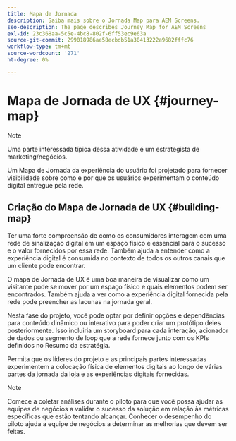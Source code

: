 ```yaml
---
title: Mapa de Jornada
description: Saiba mais sobre o Jornada Map para AEM Screens.
seo-description: The page describes Journey Map for AEM Screens
exl-id: 23c368aa-5c5e-4bc8-802f-6ff53ec9e63a
source-git-commit: 299018986ae58ecbdb51a30413222a9682fffc76
workflow-type: tm+mt
source-wordcount: '271'
ht-degree: 0%

---
```


# Mapa de Jornada de UX {#journey-map}

>[!NOTE]
>
>Uma parte interessada típica dessa atividade é um estrategista de marketing/negócios.

Um Mapa de Jornada da experiência do usuário foi projetado para fornecer visibilidade sobre como e por que os usuários experimentam o conteúdo digital entregue pela rede.

## Criação do Mapa de Jornada de UX {#building-map}

Ter uma forte compreensão de como os consumidores interagem com uma rede de sinalização digital em um espaço físico é essencial para o sucesso e o valor fornecidos por essa rede. Também ajuda a entender como a experiência digital é consumida no contexto de todos os outros canais que um cliente pode encontrar.

O mapa de Jornada de UX é uma boa maneira de visualizar como um visitante pode se mover por um espaço físico e quais elementos podem ser encontrados. Também ajuda a ver como a experiência digital fornecida pela rede pode preencher as lacunas na jornada geral.

Nesta fase do projeto, você pode optar por definir opções e dependências para conteúdo dinâmico ou interativo para poder criar um protótipo deles posteriormente. Isso incluiria um storyboard para cada interação, acionador de dados ou segmento de loop que a rede fornece junto com os KPIs definidos no Resumo da estratégia.

Permita que os líderes do projeto e as principais partes interessadas experimentem a colocação física de elementos digitais ao longo de várias partes da jornada da loja e as experiências digitais fornecidas.

>[!NOTE]
> Comece a coletar análises durante o piloto para que você possa ajudar as equipes de negócios a validar o sucesso da solução em relação às métricas específicas que estão tentando alcançar. Conhecer o desempenho do piloto ajuda a equipe de negócios a determinar as melhorias que devem ser feitas.
